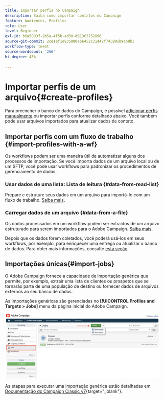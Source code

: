 ```yaml
---
title: Importar perfis no Campaign
description: Saiba como importar contatos no Campaign
feature: Audiences, Profiles
role: User
level: Beginner
exl-id: b6a5083f-2b5a-4f5b-ad30-d91363752896
source-git-commit: 2ce1ef1e935080a66452c31442f745891b9ab9b3
workflow-type: tm+mt
source-wordcount: '266'
ht-degree: 45%

---
```


# Importar perfis de um arquivo{#create-profiles}

Para preencher o banco de dados do Campaign, é possível [adicionar perfis manualmente](create-profiles.md) ou importar perfis conforme detalhado abaixo. Você também pode usar arquivos importados para atualizar dados de contato.

## Importar perfis com um fluxo de trabalho {#import-profiles-with-a-wf}

Os workflows podem ser uma maneira útil de automatizar alguns dos processos de importação. Se você importa dados de um arquivo local ou de um SFTP, você pode usar workflows para padronizar os procedimentos de gerenciamento de dados.

### Usar dados de uma lista: Lista de leitura {#data-from-read-list}

Prepare e estruture seus dados em um arquivo para importá-lo com um fluxo de trabalho. [Saiba mais](https://experienceleague.adobe.com/docs/campaign/automation/workflows/wf-activities/targeting-activities/read-list.html).

### Carregar dados de um arquivo {#data-from-a-file}

Os dados processados em um workflow podem ser extraídos de um arquivo estruturado para serem importados para o Adobe Campaign. [Saiba mais](https://experienceleague.adobe.com/docs/campaign/automation/workflows/wf-activities/action-activities/data-loading--file-.html).

Depois que os dados forem coletados, você poderá usá-los em seus workflows, por exemplo, para enriquecer uma entrega ou atualizar o banco de dados. Para obter mais informações, consulte [esta seção](https://experienceleague.adobe.com/docs/campaign/automation/workflows/introduction/use-workflow-data.html).

## Importações únicas{#import-jobs}

O Adobe Campaign fornece a capacidade de importação genérica que permite, por exemplo, extrair uma lista de clientes ou prospetos que se tornarão parte de uma população de destino ou fornecer dados de arquivos externos ao seu banco de dados.

As importações genéricas são gerenciadas no **[!UICONTROL Profiles and Targets > Jobs]** menu da página inicial do Adobe Campaign.

![](assets/new-import-job.png)

As etapas para executar uma importação genérica estão detalhadas em [Documentação do Campaign Classic v7](https://experienceleague.adobe.com/docs/campaign-classic/using/getting-started/importing-and-exporting-data/generic-imports-exports/about-generic-imports-exports.html?lang=pt-BR){target="_blank"}.
